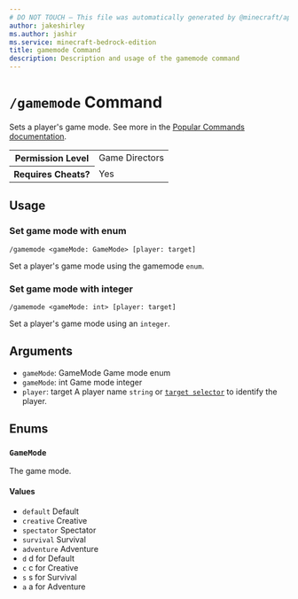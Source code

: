 ```yaml
---
# DO NOT TOUCH — This file was automatically generated by @minecraft/api-docs-generator, to report problems file an issue at https://github.com/Mojang/minecraft-scripting-libraries
author: jakeshirley
ms.author: jashir
ms.service: minecraft-bedrock-edition
title: gamemode Command
description: Description and usage of the gamemode command
---
```

# `/gamemode` Command
Sets a player's game mode. See more in the [Popular Commands documentation](https://learn.microsoft.com/minecraft/creator/documents/commandspopularcommands#gamemode).

<table>
  <tr>
    <th>Permission Level</th>
    <td>Game Directors</td>
  </tr>
  <tr>
    <th>Requires Cheats?</th>
    <td>Yes</td>
  </tr>
</table>

## Usage
### Set game mode with enum
`/gamemode <gameMode: GameMode> [player: target]`

Set a player's game mode using the gamemode `enum`.

### Set game mode with integer
`/gamemode <gameMode: int> [player: target]`

Set a player's game mode using an `integer`.

## Arguments
- `gameMode`: GameMode
Game mode enum
- `gameMode`: int
Game mode integer
- `player`: target
A player name `string` or [`target selector`](https://learn.microsoft.com/minecraft/creator/documents/commandsintroduction#target-selectors) to identify the player.

## Enums
### `GameMode`
The game mode.

#### Values
- `default`
Default
- `creative`
Creative
- `spectator`
Spectator
- `survival`
Survival
- `adventure`
Adventure
- `d`
d for Default
- `c`
c for Creative
- `s`
s for Survival
- `a`
a for Adventure
